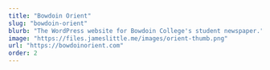 ```yaml
---
title: "Bowdoin Orient"
slug: "bowdoin-orient"
blurb: "The WordPress website for Bowdoin College's student newspaper."
image: "https://files.jameslittle.me/images/orient-thumb.png"
url: "https://bowdoinorient.com"
order: 2
---
```

